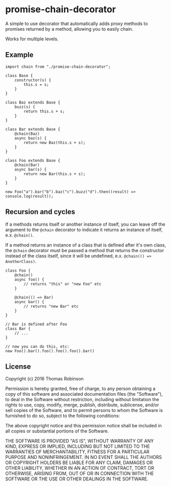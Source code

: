promise-chain-decorator
=======================

A simple to use decorator that automatically adds proxy methods to promises returned by a method,
allowing you to easily chain.

Works for multiple levels.

Example
-------

    import chain from "./promise-chain-decorator";

    class Base {
        constructor(s) {
            this.s = s;
        }
    }

    class Baz extends Base {
        buzz(s) {
            return this.s + s;
        }
    }

    class Bar extends Base {
        @chain(Baz)
        async baz(s) {
            return new Baz(this.s + s);
        }
    }

    class Foo extends Base {
        @chain(Bar)
        async bar(s) {
            return new Bar(this.s + s);
        }
    }

    new Foo("a").bar("b").baz("c").buzz("d").then((result) => console.log(result));

Recursion and cycles
--------------------

If a methods returns itself or another instance of itself, you can leave off the argument to the `@chain` decorator to indicate it returns an instance of itself, e.x. `@chain()`.

If a method returns an instance of a class that is defined after it's own class, the `@chain` decorator must be passed a method that returns the constructor instead of the class itself, since it will be undefined, e.x. `@chain(() => AnotherClass)`.

```
class Foo {
    @chain()
    async foo() {
        // returns "this" or "new Foo" etc
    }

    @chain(() => Bar)
    async bar() {
        // returns "new Bar" etc
    }
}

// Bar is defined after Foo
class Bar {
    // ...
}

// now you can do this, etc:
new Foo().bar().foo().foo().foo().bar()
```


License
-------

Copyright (c) 2016 Thomas Robinson

Permission is hereby granted, free of charge, to any person obtaining a copy of this software and associated documentation files (the "Software"), to deal in the Software without restriction, including without limitation the rights to use, copy, modify, merge, publish, distribute, sublicense, and/or sell copies of the Software, and to permit persons to whom the Software is furnished to do so, subject to the following conditions:

The above copyright notice and this permission notice shall be included in all copies or substantial portions of the Software.

THE SOFTWARE IS PROVIDED "AS IS", WITHOUT WARRANTY OF ANY KIND, EXPRESS OR IMPLIED, INCLUDING BUT NOT LIMITED TO THE WARRANTIES OF MERCHANTABILITY, FITNESS FOR A PARTICULAR PURPOSE AND NONINFRINGEMENT. IN NO EVENT SHALL THE AUTHORS OR COPYRIGHT HOLDERS BE LIABLE FOR ANY CLAIM, DAMAGES OR OTHER LIABILITY, WHETHER IN AN ACTION OF CONTRACT, TORT OR OTHERWISE, ARISING FROM, OUT OF OR IN CONNECTION WITH THE SOFTWARE OR THE USE OR OTHER DEALINGS IN THE SOFTWARE.
